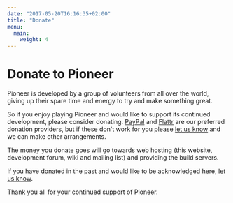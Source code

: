 ```yaml
---
date: "2017-05-20T16:16:35+02:00"
title: "Donate"
menu:
  main:
    weight: 4
---
```


# Donate to Pioneer

Pioneer is developed by a group of volunteers from all over the world, giving up their spare time and energy to try and make something great.

So if you enjoy playing Pioneer and would like to support its continued development, please consider donating. [PayPal](https://www.paypal.com/) and [Flattr](https://flattr.com/) are our preferred donation providers, but if these don't work for you please [let us know](mailto:rob@eatenbyagrue.org?subject=Pioneer%20donation) and we can make other arrangements.

The money you donate goes will go towards web hosting (this website, development forum, wiki and mailing list) and providing the build servers.

If you have donated in the past and would like to be acknowledged here, [let us know](mailto:rob@eatenbyagrue.org?subject=Pioneer%20donation).

Thank you all for your continued support of Pioneer.
